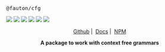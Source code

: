 <p align="center">
  <pre align>@fauton/cfg</pre>
  <img src="https://img.shields.io/bundlephobia/minzip/@fauton/cfg?label=minzipped&style=flat&color=%23bb0a1e"/>
  <img src="https://img.shields.io/npm/dw/@fauton/cfg?style=flat&color=orange"/>
  <img src="https://img.shields.io/github/issues/devorein/fauton/cfg?color=yellow&label=issues"/>
  <img src="https://img.shields.io/npm/v/@fauton/cfg?color=%2303C04A"/>
  <img src="https://img.shields.io/codecov/c/github/devorein/fauton?flag=cfg&color=blue"/>
  <img src="https://img.shields.io/librariesio/release/npm/@fauton/cfg?color=%234B0082"/>
</p>

<p align="center"><a href="https://github.com/Devorein/fauton/tree/main/packages/cfg">Github</a>&nbsp;|&nbsp;
  <a href="https://docs.fauton.xyz/cfg/">Docs</a>&nbsp;|&nbsp;
  <a href="https://www.npmjs.com/package/@fauton/cfg">NPM</a>
</p>

<p align="center"><b>A package to work with context free grammars</b></p>
